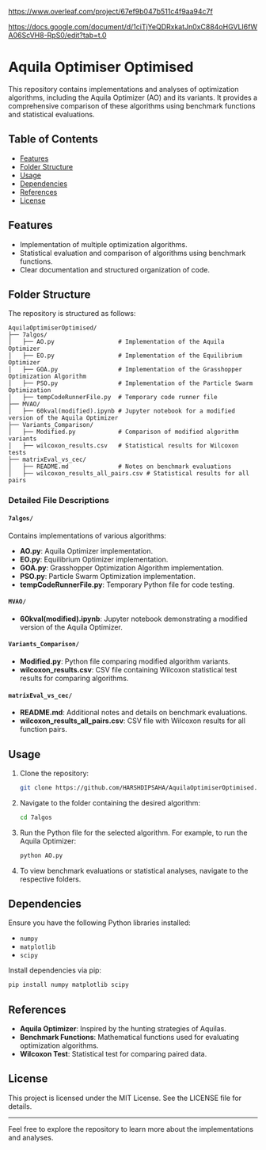 
https://www.overleaf.com/project/67ef9b047b511c4f9aa94c7f

https://docs.google.com/document/d/1ciTjYeQDRxkatJn0xC884oHGVLI6fWA06ScVH8-RpS0/edit?tab=t.0


# Aquila Optimiser Optimised

This repository contains implementations and analyses of optimization algorithms, including the Aquila Optimizer (AO) and its variants. It provides a comprehensive comparison of these algorithms using benchmark functions and statistical evaluations.

## Table of Contents

- [Features](#features)
- [Folder Structure](#folder-structure)
- [Usage](#usage)
- [Dependencies](#dependencies)
- [References](#references)
- [License](#license)

## Features

- Implementation of multiple optimization algorithms.
- Statistical evaluation and comparison of algorithms using benchmark functions.
- Clear documentation and structured organization of code.

## Folder Structure

The repository is structured as follows:

```
AquilaOptimiserOptimised/
├── 7algos/
│   ├── AO.py                  # Implementation of the Aquila Optimizer
│   ├── EO.py                  # Implementation of the Equilibrium Optimizer
│   ├── GOA.py                 # Implementation of the Grasshopper Optimization Algorithm
│   ├── PSO.py                 # Implementation of the Particle Swarm Optimization
│   ├── tempCodeRunnerFile.py  # Temporary code runner file
├── MVAO/
│   ├── 60kval(modified).ipynb # Jupyter notebook for a modified version of the Aquila Optimizer
├── Variants_Comparison/
│   ├── Modified.py            # Comparison of modified algorithm variants
│   ├── wilcoxon_results.csv   # Statistical results for Wilcoxon tests
├── matrixEval_vs_cec/
│   ├── README.md              # Notes on benchmark evaluations
│   ├── wilcoxon_results_all_pairs.csv # Statistical results for all pairs
```

### Detailed File Descriptions

#### `7algos/`
Contains implementations of various algorithms:
- **AO.py**: Aquila Optimizer implementation.
- **EO.py**: Equilibrium Optimizer implementation.
- **GOA.py**: Grasshopper Optimization Algorithm implementation.
- **PSO.py**: Particle Swarm Optimization implementation.
- **tempCodeRunnerFile.py**: Temporary Python file for code testing.

#### `MVAO/`
- **60kval(modified).ipynb**: Jupyter notebook demonstrating a modified version of the Aquila Optimizer.

#### `Variants_Comparison/`
- **Modified.py**: Python file comparing modified algorithm variants.
- **wilcoxon_results.csv**: CSV file containing Wilcoxon statistical test results for comparing algorithms.

#### `matrixEval_vs_cec/`
- **README.md**: Additional notes and details on benchmark evaluations.
- **wilcoxon_results_all_pairs.csv**: CSV file with Wilcoxon results for all function pairs.

## Usage

1. Clone the repository:
   ```bash
   git clone https://github.com/HARSHDIPSAHA/AquilaOptimiserOptimised.git
   ```

2. Navigate to the folder containing the desired algorithm:
   ```bash
   cd 7algos
   ```

3. Run the Python file for the selected algorithm. For example, to run the Aquila Optimizer:
   ```bash
   python AO.py
   ```

4. To view benchmark evaluations or statistical analyses, navigate to the respective folders.

## Dependencies

Ensure you have the following Python libraries installed:
- `numpy`
- `matplotlib`
- `scipy`

Install dependencies via pip:
```bash
pip install numpy matplotlib scipy
```

## References

- **Aquila Optimizer**: Inspired by the hunting strategies of Aquilas.
- **Benchmark Functions**: Mathematical functions used for evaluating optimization algorithms.
- **Wilcoxon Test**: Statistical test for comparing paired data.

## License

This project is licensed under the MIT License. See the LICENSE file for details.

---

Feel free to explore the repository to learn more about the implementations and analyses.
